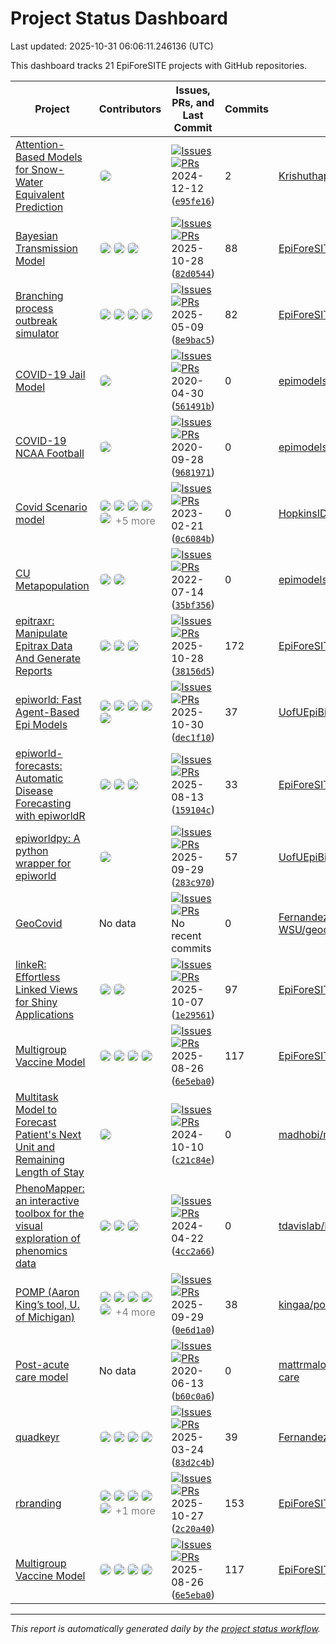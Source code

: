 # Project Status Dashboard

Last updated: 2025-10-31 06:06:11.246136 (UTC)

This dashboard tracks 21 EpiForeSITE projects with GitHub repositories.

| Project | Contributors | Issues, PRs, and Last Commit | Commits | Repository |
|---------|-------------|--------------------------|---------|------------|
| [Attention-Based Models for Snow-Water Equivalent Prediction](https://github.com/Krishuthapa/SWE-Attention) | <img src="https://avatars.githubusercontent.com/u/41799251?v=4" width="20" height="20" style="border-radius: 50%; margin-right: 2px;" alt="Contributor" /> | [![Issues](https://img.shields.io/github/issues/Krishuthapa/SWE-Attention)](https://github.com/Krishuthapa/SWE-Attention/issues)<br> [![PRs](https://img.shields.io/github/issues-pr/Krishuthapa/SWE-Attention)](https://github.com/Krishuthapa/SWE-Attention/pulls)<br> 2024-12-12 ([`e95fe16`](https://github.com/Krishuthapa/SWE-Attention/commits)) | 2 | [Krishuthapa/SWE-Attention](https://github.com/Krishuthapa/SWE-Attention) | |
| [Bayesian Transmission Model](https://github.com/EpiForeSITE/bayesian-transmission) | <img src="https://avatars.githubusercontent.com/u/521856?v=4" width="20" height="20" style="border-radius: 50%; margin-right: 2px;" alt="Contributor" /><img src="https://avatars.githubusercontent.com/u/893619?v=4" width="20" height="20" style="border-radius: 50%; margin-right: 2px;" alt="Contributor" /><img src="https://avatars.githubusercontent.com/u/45372570?v=4" width="20" height="20" style="border-radius: 50%; margin-right: 2px;" alt="Contributor" /> | [![Issues](https://img.shields.io/github/issues/EpiForeSITE/bayesian-transmission)](https://github.com/EpiForeSITE/bayesian-transmission/issues)<br> [![PRs](https://img.shields.io/github/issues-pr/EpiForeSITE/bayesian-transmission)](https://github.com/EpiForeSITE/bayesian-transmission/pulls)<br> 2025-10-28 ([`82d0544`](https://github.com/EpiForeSITE/bayesian-transmission/commits)) | 88 | [EpiForeSITE/bayesian-transmission](https://github.com/EpiForeSITE/bayesian-transmission) | |
| [Branching process outbreak simulator](https://github.com/EpiForeSITE/branching_process/) | <img src="https://avatars.githubusercontent.com/u/16004052?v=4" width="20" height="20" style="border-radius: 50%; margin-right: 2px;" alt="Contributor" /><img src="https://avatars.githubusercontent.com/u/893619?v=4" width="20" height="20" style="border-radius: 50%; margin-right: 2px;" alt="Contributor" /><img src="https://avatars.githubusercontent.com/u/521856?v=4" width="20" height="20" style="border-radius: 50%; margin-right: 2px;" alt="Contributor" /><img src="https://avatars.githubusercontent.com/u/45372570?v=4" width="20" height="20" style="border-radius: 50%; margin-right: 2px;" alt="Contributor" /> | [![Issues](https://img.shields.io/github/issues/EpiForeSITE/branching_process)](https://github.com/EpiForeSITE/branching_process//issues)<br> [![PRs](https://img.shields.io/github/issues-pr/EpiForeSITE/branching_process)](https://github.com/EpiForeSITE/branching_process//pulls)<br> 2025-05-09 ([`8e9bac5`](https://github.com/EpiForeSITE/branching_process//commits)) | 82 | [EpiForeSITE/branching_process](https://github.com/EpiForeSITE/branching_process/) | |
| [COVID-19 Jail Model](https://github.com/epimodels/COVID19-Jails) | <img src="https://avatars.githubusercontent.com/u/1170899?v=4" width="20" height="20" style="border-radius: 50%; margin-right: 2px;" alt="Contributor" /> | [![Issues](https://img.shields.io/github/issues/epimodels/COVID19-Jails)](https://github.com/epimodels/COVID19-Jails/issues)<br> [![PRs](https://img.shields.io/github/issues-pr/epimodels/COVID19-Jails)](https://github.com/epimodels/COVID19-Jails/pulls)<br> 2020-04-30 ([`561491b`](https://github.com/epimodels/COVID19-Jails/commits)) | 0 | [epimodels/COVID19-Jails](https://github.com/epimodels/COVID19-Jails) | |
| [COVID-19 NCAA Football](https://github.com/epimodels/inperson_sports) | <img src="https://avatars.githubusercontent.com/u/1170899?v=4" width="20" height="20" style="border-radius: 50%; margin-right: 2px;" alt="Contributor" /> | [![Issues](https://img.shields.io/github/issues/epimodels/inperson_sports)](https://github.com/epimodels/inperson_sports/issues)<br> [![PRs](https://img.shields.io/github/issues-pr/epimodels/inperson_sports)](https://github.com/epimodels/inperson_sports/pulls)<br> 2020-09-28 ([`9681971`](https://github.com/epimodels/inperson_sports/commits)) | 0 | [epimodels/inperson_sports](https://github.com/epimodels/inperson_sports) | |
| [Covid Scenario model](https://github.com/HopkinsIDD/COVIDScenarioPipeline) | <img src="https://avatars.githubusercontent.com/u/20066235?v=4" width="20" height="20" style="border-radius: 50%; margin-right: 2px;" alt="Contributor" /><img src="https://avatars.githubusercontent.com/u/57634493?v=4" width="20" height="20" style="border-radius: 50%; margin-right: 2px;" alt="Contributor" /><img src="https://avatars.githubusercontent.com/u/7485811?v=4" width="20" height="20" style="border-radius: 50%; margin-right: 2px;" alt="Contributor" /><img src="https://avatars.githubusercontent.com/u/5208766?v=4" width="20" height="20" style="border-radius: 50%; margin-right: 2px;" alt="Contributor" /><img src="https://avatars.githubusercontent.com/u/3290697?v=4" width="20" height="20" style="border-radius: 50%; margin-right: 2px;" alt="Contributor" /> <span style="color: gray;">+5 more</span> | [![Issues](https://img.shields.io/github/issues/HopkinsIDD/COVIDScenarioPipeline)](https://github.com/HopkinsIDD/COVIDScenarioPipeline/issues)<br> [![PRs](https://img.shields.io/github/issues-pr/HopkinsIDD/COVIDScenarioPipeline)](https://github.com/HopkinsIDD/COVIDScenarioPipeline/pulls)<br> 2023-02-21 ([`0c6084b`](https://github.com/HopkinsIDD/COVIDScenarioPipeline/commits)) | 0 | [HopkinsIDD/COVIDScenarioPipeline](https://github.com/HopkinsIDD/COVIDScenarioPipeline) | |
| [CU Metapopulation](https://github.com/epimodels/Metapopulation_MRSA) | <img src="https://avatars.githubusercontent.com/u/36495692?v=4" width="20" height="20" style="border-radius: 50%; margin-right: 2px;" alt="Contributor" /><img src="https://avatars.githubusercontent.com/u/1170899?v=4" width="20" height="20" style="border-radius: 50%; margin-right: 2px;" alt="Contributor" /> | [![Issues](https://img.shields.io/github/issues/epimodels/Metapopulation_MRSA)](https://github.com/epimodels/Metapopulation_MRSA/issues)<br> [![PRs](https://img.shields.io/github/issues-pr/epimodels/Metapopulation_MRSA)](https://github.com/epimodels/Metapopulation_MRSA/pulls)<br> 2022-07-14 ([`35bf356`](https://github.com/epimodels/Metapopulation_MRSA/commits)) | 0 | [epimodels/Metapopulation_MRSA](https://github.com/epimodels/Metapopulation_MRSA) | |
| [epitraxr: Manipulate Epitrax Data And Generate Reports](https://github.com/EpiForeSITE/epitraxr) | <img src="https://avatars.githubusercontent.com/u/45372570?v=4" width="20" height="20" style="border-radius: 50%; margin-right: 2px;" alt="Contributor" /><img src="https://avatars.githubusercontent.com/in/1143301?v=4" width="20" height="20" style="border-radius: 50%; margin-right: 2px;" alt="Contributor" /><img src="https://avatars.githubusercontent.com/u/58234814?v=4" width="20" height="20" style="border-radius: 50%; margin-right: 2px;" alt="Contributor" /> | [![Issues](https://img.shields.io/github/issues/EpiForeSITE/epitraxr)](https://github.com/EpiForeSITE/epitraxr/issues)<br> [![PRs](https://img.shields.io/github/issues-pr/EpiForeSITE/epitraxr)](https://github.com/EpiForeSITE/epitraxr/pulls)<br> 2025-10-28 ([`38156d5`](https://github.com/EpiForeSITE/epitraxr/commits)) | 172 | [EpiForeSITE/epitraxr](https://github.com/EpiForeSITE/epitraxr) | |
| [epiworld: Fast Agent-Based Epi Models](https://github.com/UofUEpiBio/epiworld) | <img src="https://avatars.githubusercontent.com/u/893619?v=4" width="20" height="20" style="border-radius: 50%; margin-right: 2px;" alt="Contributor" /><img src="https://avatars.githubusercontent.com/u/105825983?v=4" width="20" height="20" style="border-radius: 50%; margin-right: 2px;" alt="Contributor" /><img src="https://avatars.githubusercontent.com/u/45372570?v=4" width="20" height="20" style="border-radius: 50%; margin-right: 2px;" alt="Contributor" /><img src="https://avatars.githubusercontent.com/u/53623746?v=4" width="20" height="20" style="border-radius: 50%; margin-right: 2px;" alt="Contributor" /><img src="https://avatars.githubusercontent.com/in/1143301?v=4" width="20" height="20" style="border-radius: 50%; margin-right: 2px;" alt="Contributor" /> | [![Issues](https://img.shields.io/github/issues/UofUEpiBio/epiworld)](https://github.com/UofUEpiBio/epiworld/issues)<br> [![PRs](https://img.shields.io/github/issues-pr/UofUEpiBio/epiworld)](https://github.com/UofUEpiBio/epiworld/pulls)<br> 2025-10-30 ([`dec1f10`](https://github.com/UofUEpiBio/epiworld/commits)) | 37 | [UofUEpiBio/epiworld](https://github.com/UofUEpiBio/epiworld) | |
| [epiworld-forecasts: Automatic Disease Forecasting with epiworldR](https://github.com/EpiForeSITE/epiworld-forecasts) | <img src="https://avatars.githubusercontent.com/u/45372570?v=4" width="20" height="20" style="border-radius: 50%; margin-right: 2px;" alt="Contributor" /><img src="https://avatars.githubusercontent.com/in/68672?v=4" width="20" height="20" style="border-radius: 50%; margin-right: 2px;" alt="Contributor" /><img src="https://avatars.githubusercontent.com/u/893619?v=4" width="20" height="20" style="border-radius: 50%; margin-right: 2px;" alt="Contributor" /> | [![Issues](https://img.shields.io/github/issues/EpiForeSITE/epiworld-forecasts)](https://github.com/EpiForeSITE/epiworld-forecasts/issues)<br> [![PRs](https://img.shields.io/github/issues-pr/EpiForeSITE/epiworld-forecasts)](https://github.com/EpiForeSITE/epiworld-forecasts/pulls)<br> 2025-08-13 ([`159104c`](https://github.com/EpiForeSITE/epiworld-forecasts/commits)) | 33 | [EpiForeSITE/epiworld-forecasts](https://github.com/EpiForeSITE/epiworld-forecasts) | |
| [epiworldpy: A python wrapper for epiworld](https://github.com/UofUEpiBio/epiworldpy) | <img src="https://avatars.githubusercontent.com/u/53623746?v=4" width="20" height="20" style="border-radius: 50%; margin-right: 2px;" alt="Contributor" /> | [![Issues](https://img.shields.io/github/issues/UofUEpiBio/epiworldpy)](https://github.com/UofUEpiBio/epiworldpy/issues)<br> [![PRs](https://img.shields.io/github/issues-pr/UofUEpiBio/epiworldpy)](https://github.com/UofUEpiBio/epiworldpy/pulls)<br> 2025-09-29 ([`283c970`](https://github.com/UofUEpiBio/epiworldpy/commits)) | 57 | [UofUEpiBio/epiworldpy](https://github.com/UofUEpiBio/epiworldpy) | |
| [GeoCovid](https://github.com/Fernandez-Lab-WSU/geocovid_app) | No data | [![Issues](https://img.shields.io/github/issues/Fernandez-Lab-WSU/geocovid_app)](https://github.com/Fernandez-Lab-WSU/geocovid_app/issues)<br> [![PRs](https://img.shields.io/github/issues-pr/Fernandez-Lab-WSU/geocovid_app)](https://github.com/Fernandez-Lab-WSU/geocovid_app/pulls)<br> No recent commits | 0 | [Fernandez-Lab-WSU/geocovid_app](https://github.com/Fernandez-Lab-WSU/geocovid_app) | |
| [linkeR: Effortless Linked Views for Shiny Applications](https://github.com/EpiForeSITE/linkeR/) | <img src="https://avatars.githubusercontent.com/u/35744963?v=4" width="20" height="20" style="border-radius: 50%; margin-right: 2px;" alt="Contributor" /><img src="https://avatars.githubusercontent.com/u/45372570?v=4" width="20" height="20" style="border-radius: 50%; margin-right: 2px;" alt="Contributor" /> | [![Issues](https://img.shields.io/github/issues/EpiForeSITE/linkeR)](https://github.com/EpiForeSITE/linkeR//issues)<br> [![PRs](https://img.shields.io/github/issues-pr/EpiForeSITE/linkeR)](https://github.com/EpiForeSITE/linkeR//pulls)<br> 2025-10-07 ([`1e29561`](https://github.com/EpiForeSITE/linkeR//commits)) | 97 | [EpiForeSITE/linkeR](https://github.com/EpiForeSITE/linkeR/) | |
| [Multigroup Vaccine Model](https://github.com/EpiForeSITE/multigroup-vaccine) | <img src="https://avatars.githubusercontent.com/u/11864373?v=4" width="20" height="20" style="border-radius: 50%; margin-right: 2px;" alt="Contributor" /><img src="https://avatars.githubusercontent.com/u/16004052?v=4" width="20" height="20" style="border-radius: 50%; margin-right: 2px;" alt="Contributor" /><img src="https://avatars.githubusercontent.com/u/893619?v=4" width="20" height="20" style="border-radius: 50%; margin-right: 2px;" alt="Contributor" /><img src="https://avatars.githubusercontent.com/u/45372570?v=4" width="20" height="20" style="border-radius: 50%; margin-right: 2px;" alt="Contributor" /> | [![Issues](https://img.shields.io/github/issues/EpiForeSITE/multigroup-vaccine)](https://github.com/EpiForeSITE/multigroup-vaccine/issues)<br> [![PRs](https://img.shields.io/github/issues-pr/EpiForeSITE/multigroup-vaccine)](https://github.com/EpiForeSITE/multigroup-vaccine/pulls)<br> 2025-08-26 ([`6e5eba0`](https://github.com/EpiForeSITE/multigroup-vaccine/commits)) | 117 | [EpiForeSITE/multigroup-vaccine](https://github.com/EpiForeSITE/multigroup-vaccine) | |
| [Multitask Model to Forecast Patient's Next Unit and Remaining Length of Stay](https://github.com/madhobi/multitask_unit_and_days) | <img src="https://avatars.githubusercontent.com/u/11972495?v=4" width="20" height="20" style="border-radius: 50%; margin-right: 2px;" alt="Contributor" /> | [![Issues](https://img.shields.io/github/issues/madhobi/multitask_unit_and_days)](https://github.com/madhobi/multitask_unit_and_days/issues)<br> [![PRs](https://img.shields.io/github/issues-pr/madhobi/multitask_unit_and_days)](https://github.com/madhobi/multitask_unit_and_days/pulls)<br> 2024-10-10 ([`c21c84e`](https://github.com/madhobi/multitask_unit_and_days/commits)) | 0 | [madhobi/multitask_unit_and_days](https://github.com/madhobi/multitask_unit_and_days) | |
| [PhenoMapper: an interactive toolbox for the visual exploration of phenomics data](https://github.com/tdavislab/PhenoMapper) | <img src="https://avatars.githubusercontent.com/u/22060069?v=4" width="20" height="20" style="border-radius: 50%; margin-right: 2px;" alt="Contributor" /><img src="https://avatars.githubusercontent.com/in/29110?v=4" width="20" height="20" style="border-radius: 50%; margin-right: 2px;" alt="Contributor" /><img src="https://avatars.githubusercontent.com/u/17505541?v=4" width="20" height="20" style="border-radius: 50%; margin-right: 2px;" alt="Contributor" /> | [![Issues](https://img.shields.io/github/issues/tdavislab/PhenoMapper)](https://github.com/tdavislab/PhenoMapper/issues)<br> [![PRs](https://img.shields.io/github/issues-pr/tdavislab/PhenoMapper)](https://github.com/tdavislab/PhenoMapper/pulls)<br> 2024-04-22 ([`4cc2a66`](https://github.com/tdavislab/PhenoMapper/commits)) | 0 | [tdavislab/PhenoMapper](https://github.com/tdavislab/PhenoMapper) | |
| [POMP (Aaron King’s tool, U. of Michigan)](https://github.com/kingaa/pomp) | <img src="https://avatars.githubusercontent.com/u/1863307?v=4" width="20" height="20" style="border-radius: 50%; margin-right: 2px;" alt="Contributor" /><img src="https://avatars.githubusercontent.com/u/217249?v=4" width="20" height="20" style="border-radius: 50%; margin-right: 2px;" alt="Contributor" /><img src="https://avatars.githubusercontent.com/u/875338?v=4" width="20" height="20" style="border-radius: 50%; margin-right: 2px;" alt="Contributor" /><img src="https://avatars.githubusercontent.com/u/70770493?v=4" width="20" height="20" style="border-radius: 50%; margin-right: 2px;" alt="Contributor" /><img src="https://avatars.githubusercontent.com/u/14112732?v=4" width="20" height="20" style="border-radius: 50%; margin-right: 2px;" alt="Contributor" /> <span style="color: gray;">+4 more</span> | [![Issues](https://img.shields.io/github/issues/kingaa/pomp)](https://github.com/kingaa/pomp/issues)<br> [![PRs](https://img.shields.io/github/issues-pr/kingaa/pomp)](https://github.com/kingaa/pomp/pulls)<br> 2025-09-29 ([`0e6d1a0`](https://github.com/kingaa/pomp/commits)) | 38 | [kingaa/pomp](https://github.com/kingaa/pomp) | |
| [Post-acute care model](https://github.com/mattrmaloney/covid-post-acute-care) | No data | [![Issues](https://img.shields.io/github/issues/mattrmaloney/covid-post-acute-care)](https://github.com/mattrmaloney/covid-post-acute-care/issues)<br> [![PRs](https://img.shields.io/github/issues-pr/mattrmaloney/covid-post-acute-care)](https://github.com/mattrmaloney/covid-post-acute-care/pulls)<br> 2020-06-13 ([`b60c0a6`](https://github.com/mattrmaloney/covid-post-acute-care/commits)) | 0 | [mattrmaloney/covid-post-acute-care](https://github.com/mattrmaloney/covid-post-acute-care) | |
| [quadkeyr](https://github.com/Fernandez-Lab-WSU/quadkeyr) | <img src="https://avatars.githubusercontent.com/u/29610858?v=4" width="20" height="20" style="border-radius: 50%; margin-right: 2px;" alt="Contributor" /><img src="https://avatars.githubusercontent.com/u/45372570?v=4" width="20" height="20" style="border-radius: 50%; margin-right: 2px;" alt="Contributor" /><img src="https://avatars.githubusercontent.com/u/21175639?v=4" width="20" height="20" style="border-radius: 50%; margin-right: 2px;" alt="Contributor" /><img src="https://avatars.githubusercontent.com/u/33395215?v=4" width="20" height="20" style="border-radius: 50%; margin-right: 2px;" alt="Contributor" /> | [![Issues](https://img.shields.io/github/issues/Fernandez-Lab-WSU/quadkeyr)](https://github.com/Fernandez-Lab-WSU/quadkeyr/issues)<br> [![PRs](https://img.shields.io/github/issues-pr/Fernandez-Lab-WSU/quadkeyr)](https://github.com/Fernandez-Lab-WSU/quadkeyr/pulls)<br> 2025-03-24 ([`83d2c4b`](https://github.com/Fernandez-Lab-WSU/quadkeyr/commits)) | 39 | [Fernandez-Lab-WSU/quadkeyr](https://github.com/Fernandez-Lab-WSU/quadkeyr) | |
| [rbranding](https://github.com/EpiForeSITE/branding-package) | <img src="https://avatars.githubusercontent.com/u/11864373?v=4" width="20" height="20" style="border-radius: 50%; margin-right: 2px;" alt="Contributor" /><img src="https://avatars.githubusercontent.com/u/45372570?v=4" width="20" height="20" style="border-radius: 50%; margin-right: 2px;" alt="Contributor" /><img src="https://avatars.githubusercontent.com/u/35744963?v=4" width="20" height="20" style="border-radius: 50%; margin-right: 2px;" alt="Contributor" /><img src="https://avatars.githubusercontent.com/in/1143301?v=4" width="20" height="20" style="border-radius: 50%; margin-right: 2px;" alt="Contributor" /><img src="https://avatars.githubusercontent.com/u/62854918?v=4" width="20" height="20" style="border-radius: 50%; margin-right: 2px;" alt="Contributor" /> <span style="color: gray;">+1 more</span> | [![Issues](https://img.shields.io/github/issues/EpiForeSITE/branding-package)](https://github.com/EpiForeSITE/branding-package/issues)<br> [![PRs](https://img.shields.io/github/issues-pr/EpiForeSITE/branding-package)](https://github.com/EpiForeSITE/branding-package/pulls)<br> 2025-10-27 ([`2c20a40`](https://github.com/EpiForeSITE/branding-package/commits)) | 153 | [EpiForeSITE/branding-package](https://github.com/EpiForeSITE/branding-package) | |
| [Multigroup Vaccine Model](https://github.com/EpiForeSITE/vaccine-equity-model) | <img src="https://avatars.githubusercontent.com/u/11864373?v=4" width="20" height="20" style="border-radius: 50%; margin-right: 2px;" alt="Contributor" /><img src="https://avatars.githubusercontent.com/u/16004052?v=4" width="20" height="20" style="border-radius: 50%; margin-right: 2px;" alt="Contributor" /><img src="https://avatars.githubusercontent.com/u/893619?v=4" width="20" height="20" style="border-radius: 50%; margin-right: 2px;" alt="Contributor" /><img src="https://avatars.githubusercontent.com/u/45372570?v=4" width="20" height="20" style="border-radius: 50%; margin-right: 2px;" alt="Contributor" /> | [![Issues](https://img.shields.io/github/issues/EpiForeSITE/vaccine-equity-model)](https://github.com/EpiForeSITE/vaccine-equity-model/issues)<br> [![PRs](https://img.shields.io/github/issues-pr/EpiForeSITE/vaccine-equity-model)](https://github.com/EpiForeSITE/vaccine-equity-model/pulls)<br> 2025-08-26 ([`6e5eba0`](https://github.com/EpiForeSITE/vaccine-equity-model/commits)) | 117 | [EpiForeSITE/vaccine-equity-model](https://github.com/EpiForeSITE/vaccine-equity-model) | |

---

*This report is automatically generated daily by the [project status workflow](https://github.com/EpiForeSITE/software/actions).*
